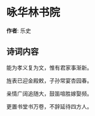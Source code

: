 # 咏华林书院

**作者**: 乐史

## 诗词内容

能为孝义复为文，惟有君家事渐新。

旌表已迎金殿敕，子孙常宴杏园春。

亲情广阔追随大，鼓笛喧胜嫁娶频。

更置书堂书万卷，不辞延待四方人。

